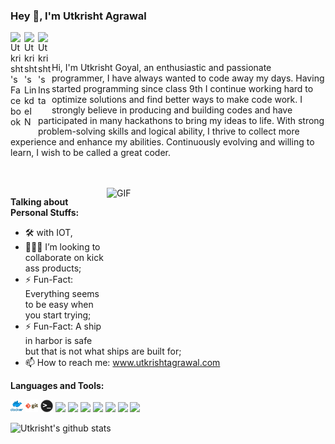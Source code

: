 ### Hey 👋, I'm Utkrisht Agrawal

<a href="https://www.facebook.com/utkrisht.agrawal.10/">
  <img align="left" alt="Utkrisht's Facebook" width="22px" src="https://cdn.jsdelivr.net/npm/simple-icons@v3/icons/facebook.svg" />
</a>

<a href="https://www.linkedin.com/in/utkrisht-agrawal/">
  <img align="left" alt="Utkrisht's LinkdeIN" width="22px" src="https://cdn.jsdelivr.net/npm/simple-icons@v3/icons/linkedin.svg" />
</a>
<a href="https://twitter.com/AgrawalUtkrisht">
  <img align="left" alt="Utkrisht's Insta" width="22px" src="https://cdn.jsdelivr.net/npm/simple-icons@3.2.0/icons/twitter.svg" />
</a>

<br />
<br />

Hi, I'm Utkrisht Goyal, an enthusiastic and passionate programmer, I have always wanted to code away my days. Having started programming since class 9th I continue working hard to optimize solutions and find better ways to make code work. I strongly believe in producing and building codes and have participated in many hackathons to bring my ideas to life. With strong problem-solving skills and logical ability, I thrive to collect more experience and enhance my abilities. Continuously evolving and willing to learn, I wish to be called a great coder.

<br/>
<br/>

  <img align="right" height="250" width="350" alt="GIF" src="https://media2.giphy.com/media/dWesBcTLavkZuG35MI/source.gif" />

**Talking about Personal Stuffs:**

- 🛠 with IOT, 
- 👨🏻‍💻 I’m looking to collaborate on kick ass products;
- ⚡️ Fun-Fact: Everything seems to be easy when you start trying;
- ⚡️ Fun-Fact: A ship in harbor is safe but that is not what ships are built for;
- 📫 How to reach me: <a href="https://www.utkrishtagrawal.com/" target="_blank">www.utkrishtagrawal.com</a>

**Languages and Tools:**  

<code><img height="20" src="https://raw.githubusercontent.com/github/explore/80688e429a7d4ef2fca1e82350fe8e3517d3494d/topics/docker/docker.png"></code>
<code><img height="20" src="https://raw.githubusercontent.com/github/explore/80688e429a7d4ef2fca1e82350fe8e3517d3494d/topics/git/git.png"></code>
<code><img height="20" src="https://raw.githubusercontent.com/github/explore/80688e429a7d4ef2fca1e82350fe8e3517d3494d/topics/terminal/terminal.png"></code>
<code><img height="20" src="https://travis-ci.org/images/logos/TravisCI-Mascot-1.png"></code>
<code><img height="20" src="https://cdn.iconscout.com/icon/free/png-512/aws-1869025-1583149.png"></code>
<code><img height="20" src="https://cdn1.iconfinder.com/data/icons/innovation-technology-2/512/tech_0001-512.png"></code>
<code><img height="20" src="https://images.vexels.com/media/users/3/166383/isolated/preview/6024bc5746d7436c727825dc4fc23c22-html-programming-language-icon-by-vexels.png"></code>
<code><img height="20" src="https://3.bp.blogspot.com/-oRSUw_TmO9o/XIb61m88fcI/AAAAAAAAIq0/vnxl2zzsXEQsnHI2fH4GjKu_ZT0urRo4wCK4BGAYYCw/s1600/icon%2Bcss%2B3.png"></code>
<code><img height="20" src="https://cdn4.iconfinder.com/data/icons/google-i-o-2016/512/google_firebase-2-512.png"></code>
<code><img height="20" src="https://d2cnjxvu6pstmv.cloudfront.net/wp-content/uploads/2018/01/22135110/gcp_icon_v.png"></code>


![Utkrisht's github stats](https://github-readme-stats.vercel.app/api?username=gutku10&show_icons=true&hide_border=true)
